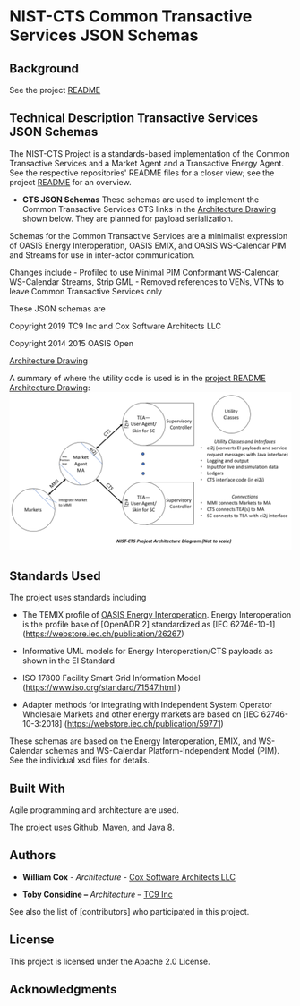 NIST-CTS Common Transactive Services JSON Schemas
=================================================

Background
----------
See the project [README](../../README.md)

Technical Description Transactive Services JSON Schemas
-------------------------------------------------------
The NIST-CTS Project is a standards-based implementation of the Common
Transactive Services and a Market Agent and a Transactive Energy Agent. See the
respective repositories' README files for a closer view; see the project
[README](../../README.md) for an overview.

-   **CTS JSON Schemas** These schemas are used to implement the Common
    Transactive Services CTS links in the [Architecture
    Drawing](../../Architecture.png) shown below. They are planned for payload
    serialization.

Schemas for the Common Transactive Services are a minimalist expression of OASIS
Energy Interoperation, OASIS EMIX, and OASIS WS-Calendar PIM and Streams for use
in inter-actor communication.

Changes include - Profiled to use Minimal PIM Conformant WS-Calendar,
WS-Calendar Streams, Strip GML - Removed references to VENs, VTNs to leave
Common Transactive Services only

These JSON schemas are

Copyright 2019 TC9 Inc and Cox Software Architects LLC

Copyright 2014 2015 OASIS Open

[Architecture Drawing](../../Architecture.png)

A summary of where the utility code is used is in the [project README Architecture Drawing](../../Architecture.png): ![Architecture Drawing](../../Architecture.png)

Standards Used
--------------

The project uses standards including

-   The TEMIX profile of [OASIS Energy
    Interoperation](https://docs.oasis-open.org/energyinterop/ei/v1.0/os/).
    Energy Interoperation is the profile base of [OpenADR 2] standardized as
    [IEC 62746-10-1] (<https://webstore.iec.ch/publication/26267>)

-   Informative UML models for Energy Interoperation/CTS payloads as shown in
    the EI Standard

-   ISO 17800 Facility Smart Grid Information Model
    (<https://www.iso.org/standard/71547.html> )

-   Adapter methods for integrating with Independent System Operator Wholesale
    Markets and other energy markets are based on [IEC 62746-10-3:2018]
    (<https://webstore.iec.ch/publication/59771>)

These schemas are based on the Energy Interoperation, EMIX, and WS-Calendar
schemas and WS-Calendar Platform-Independent Model (PIM). See the individual xsd
files for details.

Built With
----------

Agile programming and architecture are used.

The project uses Github, Maven, and Java 8.

Authors
-------

-   **William Cox** - *Architecture* - [Cox Software Architects
    LLC](http://coxsoftwarearchitects.com/)

-   **Toby Considine –** *Architecture* – [TC9 Inc](http://www.tc9.com/)

See also the list of [contributors] who participated in this project.

License
-------

This project is licensed under the Apache 2.0 License.

Acknowledgments
---------------
